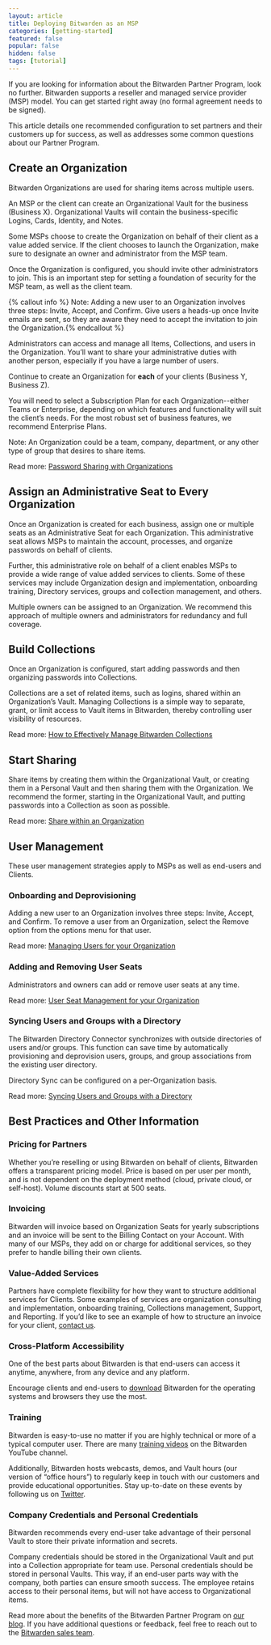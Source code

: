 ```yaml
---
layout: article
title: Deploying Bitwarden as an MSP
categories: [getting-started]
featured: false
popular: false
hidden: false
tags: [tutorial]
---
```

If you are looking for information about the Bitwarden Partner Program, look no further. Bitwarden supports a reseller and managed service provider (MSP) model. You can get started right away (no formal agreement needs to be signed).

This article details one recommended configuration to set partners and their customers up for success, as well as addresses some common questions about our Partner Program.


## Create an Organization
Bitwarden Organizations are used for sharing items across multiple users.

An MSP or the client can create an Organizational Vault for the business (Business X). Organizational Vaults will contain the business-specific Logins, Cards, Identity, and Notes.

Some MSPs choose to create the Organization on behalf of their client as a value added service. If the client chooses to launch the Organization, make sure to designate an owner and administrator from the MSP team.

Once the Organization is configured, you should invite other administrators to join. This is an important step for setting a foundation of security for the MSP team, as well as the client team.

{% callout info %} Note: Adding a new user to an Organization involves three steps: Invite, Accept, and Confirm. Give users a heads-up once Invite emails are sent, so they are aware they need to accept the invitation to join the Organization.{% endcallout %}

Administrators can access and manage all Items, Collections, and users in the Organization. You’ll want to share your administrative duties with another person, especially if you have a large number of users.

Continue to create an Organization for **each** of your clients (Business Y, Business Z).

You will need to select a Subscription Plan for each Organization--either Teams or Enterprise, depending on which features and functionality will suit the client’s needs. For the most robust set of business features, we recommend Enterprise Plans.

Note: An Organization could be a team, company, department, or any other type of group that desires to share items.

Read more: [Password Sharing with Organizations ](https://bitwarden.com/blog/post/password-sharing-with-organizations/)

## Assign an Administrative Seat to Every Organization
Once an Organization is created for each business, assign one or multiple seats as an Administrative Seat for each Organization. This administrative seat allows MSPs to maintain the account, processes, and organize passwords on behalf of clients.

Further, this administrative role on behalf of a client enables MSPs to provide a wide range of value added services to clients. Some of these services may include Organization design and implementation, onboarding training, Directory services, groups and collection management, and others.

Multiple owners can be assigned to an Organization. We recommend this approach of multiple owners and administrators for redundancy and full coverage.

## Build Collections
Once an Organization is configured, start adding passwords and then organizing passwords into Collections.

Collections are a set of related items, such as logins, shared within an Organization’s Vault. Managing Collections is a simple way to separate, grant, or limit access to Vault items in Bitwarden, thereby controlling user visibility of resources.

Read more: [How to Effectively Manage Bitwarden Collections](https://bitwarden.com/help/article/how-to-manage-collections/)

## Start Sharing
Share items by creating them within the Organizational Vault, or creating them in a Personal Vault and then sharing them with the Organization. We recommend the former, starting in the Organizational Vault, and putting passwords into a Collection as soon as possible.

Read more: [Share within an Organization](https://bitwarden.com/help/article/getting-started-organizations/#7-sharing-within-an-organization)

## User Management
These user management strategies apply to MSPs as well as end-users and Clients.

### Onboarding and Deprovisioning
Adding a new user to an Organization involves three steps: Invite, Accept, and Confirm. To remove a user from an Organization, select the Remove option from the options menu for that user.

Read more: [Managing Users for your Organization](https://bitwarden.com/help/article/managing-users/)
### Adding and Removing User Seats
Administrators and owners can add or remove user seats at any time.

Read more: [User Seat Management for your Organization](https://bitwarden.com/help/article/user-seats/)
### Syncing Users and Groups with a Directory
The Bitwarden Directory Connector synchronizes with outside directories of users and/or groups. This function can save time by automatically provisioning and deprovision users, groups, and group associations from the existing user directory.

Directory Sync can be configured on a per-Organization basis.

Read more: [Syncing Users and Groups with a Directory](https://bitwarden.com/help/article/directory-sync/)
## Best Practices and Other Information

### Pricing for Partners
Whether you’re reselling or using Bitwarden on behalf of clients, Bitwarden offers a transparent pricing model. Price is based on per user per month, and is not dependent on the deployment method (cloud, private cloud, or self-host). Volume discounts start at 500 seats. 

### Invoicing
Bitwarden will invoice based on Organization Seats for yearly subscriptions and an invoice will be sent to the Billing Contact on your Account. With many of our MSPs, they add on or charge for additional services, so they prefer to handle billing their own clients. 

### Value-Added Services
Partners have complete flexibility for how they want to structure additional services for Clients. Some examples of services are organization consulting and implementation, onboarding training, Collections management, Support, and Reporting. If you’d like to see an example of how to structure an invoice for your client, [contact us](https://bitwarden.com/contact/).

### Cross-Platform Accessibility
One of the best parts about Bitwarden is that end-users can access it anytime, anywhere, from any device and any platform.

Encourage clients and end-users to [download](https://bitwarden.com/download/) Bitwarden for the operating systems and browsers they use the most.
### Training
Bitwarden is easy-to-use no matter if you are highly technical or more of a typical computer user. There are many [training videos](https://www.youtube.com/c/Bitwarden/videos) on the Bitwarden YouTube channel.

Additionally, Bitwarden hosts webcasts, demos, and Vault hours (our version of “office hours”) to regularly keep in touch with our customers and provide educational opportunities. Stay up-to-date on these events by following us on [Twitter](https://twitter.com/bitwarden).
### Company Credentials and Personal Credentials
Bitwarden recommends every end-user take advantage of their personal Vault to store their private information and secrets.

Company credentials should be stored in the Organizational Vault and put into a Collection appropriate for team use. Personal credentials should be stored in personal Vaults. This way, if an end-user parts way with the company, both parties can ensure smooth success. The employee retains access to their personal items, but will not have access to Organizational items.

Read more about the benefits of the Bitwarden Partner Program on [our blog](https://bitwarden.com/blog/post/secure-password-management-for-msps/). If you have additional questions or feedback, feel free to reach out to the [Bitwarden sales team](https://bitwarden.com/contact).

